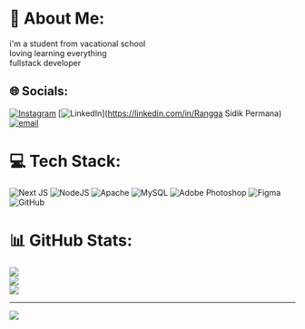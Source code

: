 # 💫 About Me:
i'm a student from vacational school <br>loving learning everything<br>fullstack developer


## 🌐 Socials:
[![Instagram](https://img.shields.io/badge/Instagram-%23E4405F.svg?logo=Instagram&logoColor=white)](https://instagram.com/eyehaterangga) [![LinkedIn](https://img.shields.io/badge/LinkedIn-%230077B5.svg?logo=linkedin&logoColor=white)](https://linkedin.com/in/Rangga Sidik Permana) [![email](https://img.shields.io/badge/Email-D14836?logo=gmail&logoColor=white)](mailto:ranggasidik89@gmail.com) 

# 💻 Tech Stack:
![Next JS](https://img.shields.io/badge/Next-black?style=for-the-badge&logo=next.js&logoColor=white) ![NodeJS](https://img.shields.io/badge/node.js-6DA55F?style=for-the-badge&logo=node.js&logoColor=white) ![Apache](https://img.shields.io/badge/apache-%23D42029.svg?style=for-the-badge&logo=apache&logoColor=white) ![MySQL](https://img.shields.io/badge/mysql-4479A1.svg?style=for-the-badge&logo=mysql&logoColor=white) ![Adobe Photoshop](https://img.shields.io/badge/adobe%20photoshop-%2331A8FF.svg?style=for-the-badge&logo=adobe%20photoshop&logoColor=white) ![Figma](https://img.shields.io/badge/figma-%23F24E1E.svg?style=for-the-badge&logo=figma&logoColor=white) ![GitHub](https://img.shields.io/badge/github-%23121011.svg?style=for-the-badge&logo=github&logoColor=white)
# 📊 GitHub Stats:
![](https://github-readme-stats.vercel.app/api?username=Mahklvk&theme=dark&hide_border=false&include_all_commits=true&count_private=false)<br/>
![](https://nirzak-streak-stats.vercel.app/?user=Mahklvk&theme=dark&hide_border=false)<br/>
![](https://github-readme-stats.vercel.app/api/top-langs/?username=Mahklvk&theme=dark&hide_border=false&include_all_commits=true&count_private=false&layout=compact)

---
[![](https://visitcount.itsvg.in/api?id=Mahklvk&icon=0&color=0)](https://visitcount.itsvg.in)

<!-- Proudly created with GPRM ( https://gprm.itsvg.in ) -->
